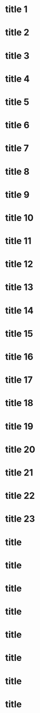 # title 1
# title 2
# title 3
# title 4
# title 5
# title 6
# title 7
# title 8
# title 9
# title 10
# title 11
# title 12
# title 13
# title 14
# title 15
# title 16
# title 17
# title 18
# title 19
# title 20
# title 21
# title 22
# title 23
# title 
# title 
# title 
# title 
# title 
# title 
# title 
# title 
